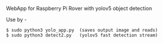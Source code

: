 WebApp for Raspberry Pi Rover with yolov5 object detection

Use by -

```
$ sudo python3 yolo_app.py  (saves output image and reads)
$ sudo python3 detect2.py   (yolov5 fast detection stream)
```
